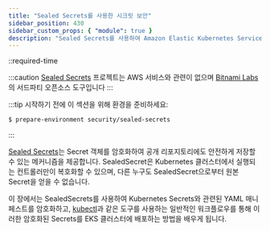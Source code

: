 ```yaml
---
title: "Sealed Secrets를 사용한 시크릿 보안"
sidebar_position: 430
sidebar_custom_props: { "module": true }
description: "Sealed Secrets를 사용하여 Amazon Elastic Kubernetes Service(EKS)에서 실행되는 애플리케이션에 자격 증명과 같은 민감한 구성을 제공합니다."
---
```


::required-time

:::caution
[Sealed Secrets](https://docs.bitnami.com/tutorials/sealed-secrets) 프로젝트는 AWS 서비스와 관련이 없으며 [Bitnami Labs](https://bitnami.com/)의 서드파티 오픈소스 도구입니다
:::

:::tip 시작하기 전에
이 섹션을 위해 환경을 준비하세요:

```bash timeout=300 wait=30
$ prepare-environment security/sealed-secrets
```

:::

[Sealed Secrets](https://github.com/bitnami-labs/sealed-secrets)는 Secret 객체를 암호화하여 공개 리포지토리에도 안전하게 저장할 수 있는 메커니즘을 제공합니다. SealedSecret은 Kubernetes 클러스터에서 실행되는 컨트롤러만이 복호화할 수 있으며, 다른 누구도 SealedSecret으로부터 원본 Secret을 얻을 수 없습니다.

이 장에서는 SealedSecrets를 사용하여 Kubernetes Secrets와 관련된 YAML 매니페스트를 암호화하고, [kubectl](https://kubernetes.io/docs/reference/kubectl/)과 같은 도구를 사용하는 일반적인 워크플로우를 통해 이러한 암호화된 Secrets를 EKS 클러스터에 배포하는 방법을 배우게 됩니다.